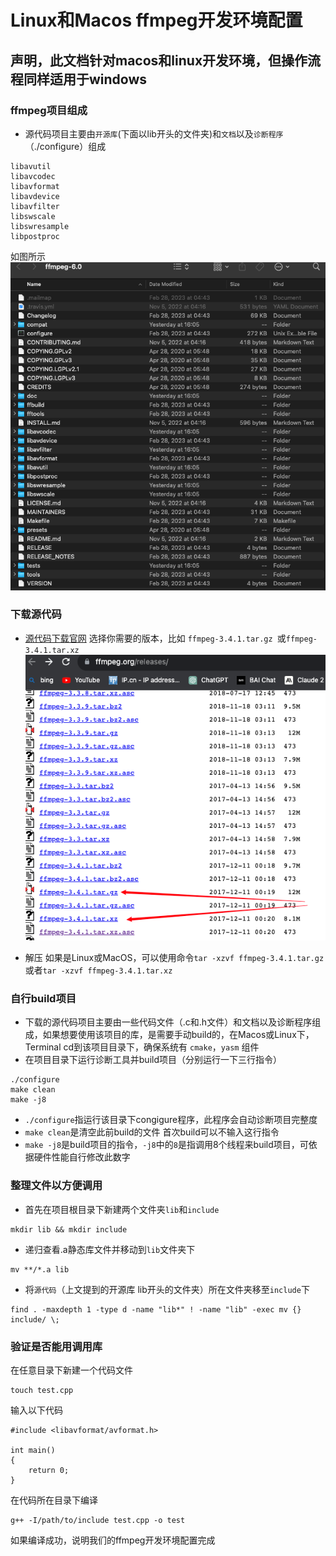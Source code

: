 # Linux和Macos ffmpeg开发环境配置

## 声明，此文档针对macos和linux开发环境，但操作流程同样适用于windows

### ffmpeg项目组成

* 源代码项目主要由`开源库`(下面以lib开头的文件夹)和`文档`以及`诊断程序`（./configure）组成

```
libavutil      
libavcodec     
libavformat    
libavdevice    
libavfilter    
libswscale     
libswresample  
libpostproc    
```
如图所示
![Alt text](./image/image-3.png)

### 下载源代码

* [源代码下载官网](https://ffmpeg.org/releases/)
选择你需要的版本，比如 `ffmpeg-3.4.1.tar.gz `或`ffmpeg-3.4.1.tar.xz `![Alt text](./image/image-2.png)

* 解压 如果是Linux或MacOS，可以使用命令`tar -xzvf ffmpeg-3.4.1.tar.gz`或者`tar -xzvf ffmpeg-3.4.1.tar.xz`

### 自行build项目
* 下载的源代码项目主要由一些代码文件（.c和.h文件）和文档以及诊断程序组成，如果想要使用该项目的库，是需要手动build的，在Macos或Linux下，Terminal cd到该项目目录下，确保系统有 `cmake`，`yasm` 组件
* 在项目目录下运行诊断工具并build项目（分别运行一下三行指令）
```
./configure
make clean
make -j8
```
* `./configure`指运行该目录下congigure程序，此程序会自动诊断项目完整度
* `make clean`是清空此前build的文件 首次build可以不输入这行指令
* `make -j8`是build项目的指令，`-j8`中的`8`是指调用8个线程来build项目，可依据硬件性能自行修改此数字

### 整理文件以方便调用

* 首先在项目根目录下新建两个文件夹`lib`和`include`
```
mkdir lib && mkdir include
```
* 递归查看.a静态库文件并移动到`lib`文件夹下
```
mv **/*.a lib
```
* 将`源代码`（上文提到的开源库 lib开头的文件夹）所在文件夹移至`include`下
```
find . -maxdepth 1 -type d -name "lib*" ! -name "lib" -exec mv {} include/ \;
```

### 验证是否能用调用库

在任意目录下新建一个代码文件
```
touch test.cpp
```
输入以下代码
```
#include <libavformat/avformat.h>

int main()
{
    return 0;
}
```
在代码所在目录下编译
```
g++ -I/path/to/include test.cpp -o test
```
如果编译成功，说明我们的ffmpeg开发环境配置完成
